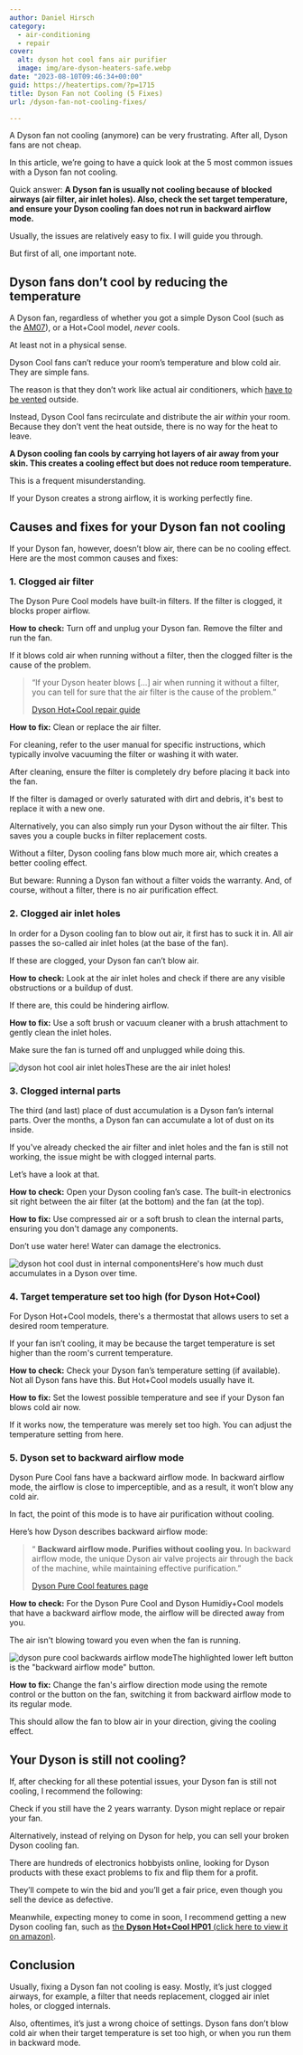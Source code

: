 ```yaml
---
author: Daniel Hirsch
category:
  - air-conditioning
  - repair
cover:
  alt: dyson hot cool fans air purifier
  image: img/are-dyson-heaters-safe.webp
date: "2023-08-10T09:46:34+00:00"
guid: https://heatertips.com/?p=1715
title: Dyson Fan not Cooling (5 Fixes)
url: /dyson-fan-not-cooling-fixes/

---
```

A Dyson fan not cooling (anymore) can be very frustrating. After all, Dyson fans are not cheap.

In this article, we’re going to have a quick look at the 5 most common issues with a Dyson fan not cooling.

Quick answer: **A Dyson fan is usually not cooling because of blocked airways (air filter, air inlet holes). Also, check the set target temperature, and ensure your Dyson cooling fan does not run in backward airflow mode.**

Usually, the issues are relatively easy to fix. I will guide you through.

But first of all, one important note.

## Dyson fans don’t cool by reducing the temperature

A Dyson fan, regardless of whether you got a simple Dyson Cool (such as the [AM07](https://www.amazon.com/Dyson-Multiplier-Tower-Black-Nickel/dp/B00I8R4Z4Y?crid=3F9S77GXLKL5G&keywords=dyson+fan&qid=1691656971&sprefix=dyson+fafn%2Caps%2C149&sr=8-2&linkCode=ll1&tag=heatertips-20&linkId=8b44daa73223b0cfd0479828c7d6dc4a&language=en_US&ref_=as_li_ss_tl)), or a Hot+Cool model, _never_ cools.

At least not in a physical sense.

Dyson Cool fans can’t reduce your room’s temperature and blow cold air. They are simple fans.

The reason is that they don’t work like actual air conditioners, which [have to be vented](/do-portable-air-conditioners-need-to-be-vented/) outside.

Instead, Dyson Cool fans recirculate and distribute the air _within_ your room. Because they don’t vent the heat outside, there is no way for the heat to leave.

**A Dyson cooling fan cools by carrying hot layers of air away from your skin. This creates a cooling effect but does not reduce room temperature.**

This is a frequent misunderstanding.

If your Dyson creates a strong airflow, it is working perfectly fine.

## Causes and fixes for your Dyson fan not cooling

If your Dyson fan, however, doesn’t blow air, there can be no cooling effect. Here are the most common causes and fixes:

### 1\. Clogged air filter

The Dyson Pure Cool models have built-in filters. If the filter is clogged, it blocks proper airflow.

**How to check:** Turn off and unplug your Dyson fan. Remove the filter and run the fan.

If it blows cold air when running without a filter, then the clogged filter is the cause of the problem.

> “If your Dyson heater blows \[...\] air when running it without a filter, you can tell for sure that the air filter is the cause of the problem.”
>
> [Dyson Hot+Cool repair guide](/how-to-fix-a-dyson-heater-not-blowing-hot-air/)

**How to fix:** Clean or replace the air filter.

For cleaning, refer to the user manual for specific instructions, which typically involve vacuuming the filter or washing it with water.

After cleaning, ensure the filter is completely dry before placing it back into the fan.

If the filter is damaged or overly saturated with dirt and debris, it's best to replace it with a new one.

Alternatively, you can also simply run your Dyson without the air filter. This saves you a couple bucks in filter replacement costs.

Without a filter, Dyson cooling fans blow much more air, which creates a better cooling effect.

But beware: Running a Dyson fan without a filter voids the warranty. And, of course, without a filter, there is no air purification effect.

### 2\. Clogged air inlet holes

In order for a Dyson cooling fan to blow out air, it first has to suck it in. All air passes the so-called air inlet holes (at the base of the fan).

If these are clogged, your Dyson fan can’t blow air.

**How to check:** Look at the air inlet holes and check if there are any visible obstructions or a buildup of dust.

If there are, this could be hindering airflow.

**How to fix:** Use a soft brush or vacuum cleaner with a brush attachment to gently clean the inlet holes.

Make sure the fan is turned off and unplugged while doing this.

![dyson hot cool air inlet holes](/img/dyson-hot-cool-air-inlet-holes.webp)These are the air inlet holes!

### 3\. Clogged internal parts

The third (and last) place of dust accumulation is a Dyson fan’s internal parts. Over the months, a Dyson fan can accumulate a lot of dust on its inside.

If you've already checked the air filter and inlet holes and the fan is still not working, the issue might be with clogged internal parts.

Let’s have a look at that.

**How to check:** Open your Dyson cooling fan’s case. The built-in electronics sit right between the air filter (at the bottom) and the fan (at the top).

**How to fix:** Use compressed air or a soft brush to clean the internal parts, ensuring you don't damage any components.

Don’t use water here! Water can damage the electronics.

![dyson hot cool dust in internal components](/img/dyson-hot-cool-heater-dust-internal-components.webp)Here's how much dust accumulates in a Dyson over time.

### 4\. Target temperature set too high (for Dyson Hot+Cool)

For Dyson Hot+Cool models, there's a thermostat that allows users to set a desired room temperature.

If your fan isn’t cooling, it may be because the target temperature is set higher than the room's current temperature.

**How to check:** Check your Dyson fan’s temperature setting (if available). Not all Dyson fans have this. But Hot+Cool models usually have it.

**How to fix:** Set the lowest possible temperature and see if your Dyson fan blows cold air now.

If it works now, the temperature was merely set too high. You can adjust the temperature setting from here.

### 5\. Dyson set to backward airflow mode

Dyson Pure Cool fans have a backward airflow mode. In backward airflow mode, the airflow is close to imperceptible, and as a result, it won’t blow any cold air.

In fact, the point of this mode is to have air purification without cooling.

Here’s how Dyson describes backward airflow mode:

> “ **Backward airflow mode. Purifies without cooling you.** In backward airflow mode, the unique Dyson air valve projects air through the back of the machine, while maintaining effective purification.”
>
> [Dyson Pure Cool features page](https://www.dyson.com/air-treatment/air-purifiers/pure-cool/features)

**How to check:** For the Dyson Pure Cool and Dyson Humidiy+Cool models that have a backward airflow mode, the airflow will be directed away from you.

The air isn't blowing toward you even when the fan is running.

![dyson pure cool backwards airflow mode](/img/dyson-pure-cool-backwards-airflow-mode.webp)The highlighted lower left button is the "backward airflow mode" button.

**How to fix:** Change the fan's airflow direction mode using the remote control or the button on the fan, switching it from backward airflow mode to its regular mode.

This should allow the fan to blow air in your direction, giving the cooling effect.

## Your Dyson is still not cooling?

If, after checking for all these potential issues, your Dyson fan is still not cooling, I recommend the following:

Check if you still have the 2 years warranty. Dyson might replace or repair your fan.

Alternatively, instead of relying on Dyson for help, you can sell your broken Dyson cooling fan.

There are hundreds of electronics hobbyists online, looking for Dyson products with these exact problems to fix and flip them for a profit.

They’ll compete to win the bid and you’ll get a fair price, even though you sell the device as defective.

Meanwhile, expecting money to come in soon, I recommend getting a new Dyson cooling fan, such as [the **Dyson Hot+Cool HP01** (click here to view it on amazon)](https://www.amazon.com/Dyson-Purifier-Space-Heater-Silver/dp/B07KXBX32V?keywords=Dyson%2BPure%2BCool%2BLink%2BTP02%2BWi-Fi%2BEnabled%2BAir%2BPurifier%2C%2BWhite%2FSilver&qid=1691660112&sr=8-10&th=1&linkCode=ll1&tag=heatertips-20&linkId=74d0cb530edbce3da35ea3edef20cc5c&language=en_US&ref_=as_li_ss_tl).

## Conclusion

Usually, fixing a Dyson fan not cooling is easy. Mostly, it’s just clogged airways, for example, a filter that needs replacement, clogged air inlet holes, or clogged internals.

Also, oftentimes, it’s just a wrong choice of settings. Dyson fans don’t blow cold air when their target temperature is set too high, or when you run them in backward mode.
